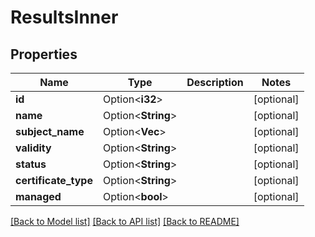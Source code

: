 # ResultsInner

## Properties

Name | Type | Description | Notes
------------ | ------------- | ------------- | -------------
**id** | Option<**i32**> |  | [optional]
**name** | Option<**String**> |  | [optional]
**subject_name** | Option<**Vec<String>**> |  | [optional]
**validity** | Option<**String**> |  | [optional]
**status** | Option<**String**> |  | [optional]
**certificate_type** | Option<**String**> |  | [optional]
**managed** | Option<**bool**> |  | [optional]

[[Back to Model list]](../README.md#documentation-for-models) [[Back to API list]](../README.md#documentation-for-api-endpoints) [[Back to README]](../README.md)


